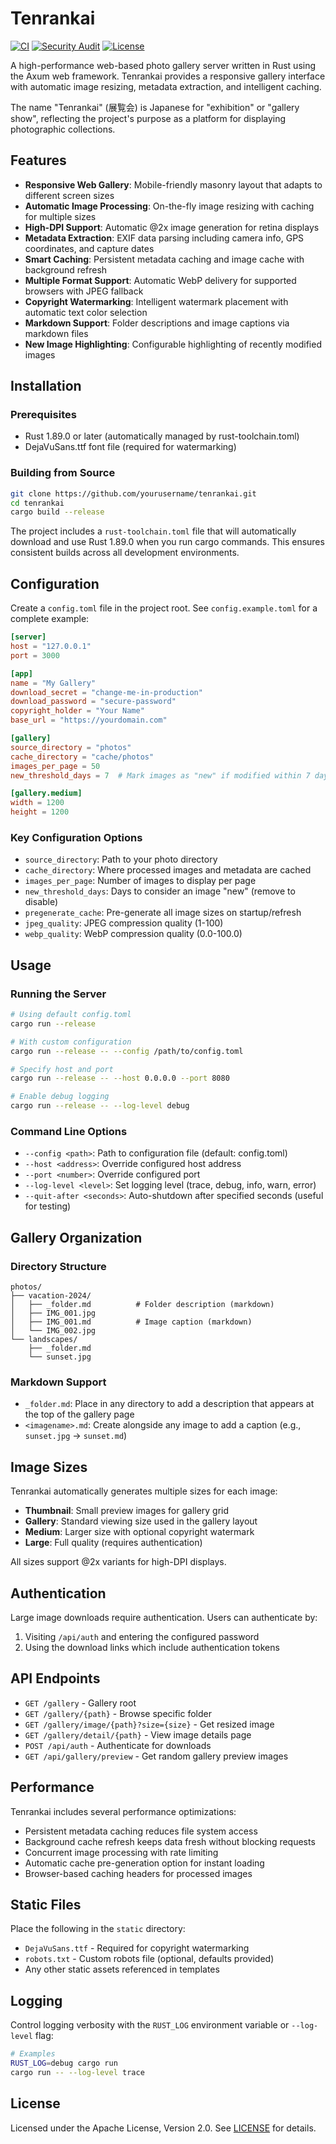 # Tenrankai

[![CI](https://github.com/yourusername/tenrankai/actions/workflows/ci.yml/badge.svg)](https://github.com/yourusername/tenrankai/actions/workflows/ci.yml)
[![Security Audit](https://github.com/yourusername/tenrankai/actions/workflows/security.yml/badge.svg)](https://github.com/yourusername/tenrankai/actions/workflows/security.yml)
[![License](https://img.shields.io/badge/license-Apache%202.0-blue.svg)](LICENSE)

A high-performance web-based photo gallery server written in Rust using the Axum web framework. Tenrankai provides a responsive gallery interface with automatic image resizing, metadata extraction, and intelligent caching.

The name "Tenrankai" (展覧会) is Japanese for "exhibition" or "gallery show", reflecting the project's purpose as a platform for displaying photographic collections.

## Features

- **Responsive Web Gallery**: Mobile-friendly masonry layout that adapts to different screen sizes
- **Automatic Image Processing**: On-the-fly image resizing with caching for multiple sizes
- **High-DPI Support**: Automatic @2x image generation for retina displays
- **Metadata Extraction**: EXIF data parsing including camera info, GPS coordinates, and capture dates
- **Smart Caching**: Persistent metadata caching and image cache with background refresh
- **Multiple Format Support**: Automatic WebP delivery for supported browsers with JPEG fallback
- **Copyright Watermarking**: Intelligent watermark placement with automatic text color selection
- **Markdown Support**: Folder descriptions and image captions via markdown files
- **New Image Highlighting**: Configurable highlighting of recently modified images

## Installation

### Prerequisites

- Rust 1.89.0 or later (automatically managed by rust-toolchain.toml)
- DejaVuSans.ttf font file (required for watermarking)

### Building from Source

```bash
git clone https://github.com/yourusername/tenrankai.git
cd tenrankai
cargo build --release
```

The project includes a `rust-toolchain.toml` file that will automatically download and use Rust 1.89.0 when you run cargo commands. This ensures consistent builds across all development environments.

## Configuration

Create a `config.toml` file in the project root. See `config.example.toml` for a complete example:

```toml
[server]
host = "127.0.0.1"
port = 3000

[app]
name = "My Gallery"
download_secret = "change-me-in-production"
download_password = "secure-password"
copyright_holder = "Your Name"
base_url = "https://yourdomain.com"

[gallery]
source_directory = "photos"
cache_directory = "cache/photos"
images_per_page = 50
new_threshold_days = 7  # Mark images as "new" if modified within 7 days

[gallery.medium]
width = 1200
height = 1200
```

### Key Configuration Options

- `source_directory`: Path to your photo directory
- `cache_directory`: Where processed images and metadata are cached
- `images_per_page`: Number of images to display per page
- `new_threshold_days`: Days to consider an image "new" (remove to disable)
- `pregenerate_cache`: Pre-generate all image sizes on startup/refresh
- `jpeg_quality`: JPEG compression quality (1-100)
- `webp_quality`: WebP compression quality (0.0-100.0)

## Usage

### Running the Server

```bash
# Using default config.toml
cargo run --release

# With custom configuration
cargo run --release -- --config /path/to/config.toml

# Specify host and port
cargo run --release -- --host 0.0.0.0 --port 8080

# Enable debug logging
cargo run --release -- --log-level debug
```

### Command Line Options

- `--config <path>`: Path to configuration file (default: config.toml)
- `--host <address>`: Override configured host address
- `--port <number>`: Override configured port
- `--log-level <level>`: Set logging level (trace, debug, info, warn, error)
- `--quit-after <seconds>`: Auto-shutdown after specified seconds (useful for testing)

## Gallery Organization

### Directory Structure

```
photos/
├── vacation-2024/
│   ├── _folder.md          # Folder description (markdown)
│   ├── IMG_001.jpg
│   ├── IMG_001.md          # Image caption (markdown)
│   └── IMG_002.jpg
└── landscapes/
    ├── _folder.md
    └── sunset.jpg
```

### Markdown Support

- `_folder.md`: Place in any directory to add a description that appears at the top of the gallery page
- `<imagename>.md`: Create alongside any image to add a caption (e.g., `sunset.jpg` → `sunset.md`)

## Image Sizes

Tenrankai automatically generates multiple sizes for each image:

- **Thumbnail**: Small preview images for gallery grid
- **Gallery**: Standard viewing size used in the gallery layout
- **Medium**: Larger size with optional copyright watermark
- **Large**: Full quality (requires authentication)

All sizes support @2x variants for high-DPI displays.

## Authentication

Large image downloads require authentication. Users can authenticate by:

1. Visiting `/api/auth` and entering the configured password
2. Using the download links which include authentication tokens

## API Endpoints

- `GET /gallery` - Gallery root
- `GET /gallery/{path}` - Browse specific folder
- `GET /gallery/image/{path}?size={size}` - Get resized image
- `GET /gallery/detail/{path}` - View image details page
- `POST /api/auth` - Authenticate for downloads
- `GET /api/gallery/preview` - Get random gallery preview images

## Performance

Tenrankai includes several performance optimizations:

- Persistent metadata caching reduces file system access
- Background cache refresh keeps data fresh without blocking requests
- Concurrent image processing with rate limiting
- Automatic cache pre-generation option for instant loading
- Browser-based caching headers for processed images

## Static Files

Place the following in the `static` directory:

- `DejaVuSans.ttf` - Required for copyright watermarking
- `robots.txt` - Custom robots file (optional, defaults provided)
- Any other static assets referenced in templates

## Logging

Control logging verbosity with the `RUST_LOG` environment variable or `--log-level` flag:

```bash
# Examples
RUST_LOG=debug cargo run
cargo run -- --log-level trace
```

## License

Licensed under the Apache License, Version 2.0. See [LICENSE](LICENSE) for details.
